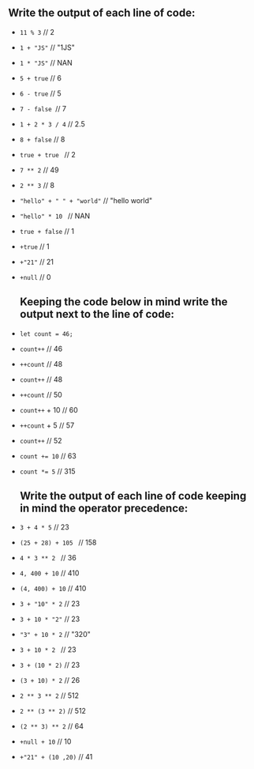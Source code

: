    ## Write the output of each line of code:

 - `11 % 3` // 2
 - `1 + "JS"` // "1JS"
 - `1 * "JS"` // NAN
 - `5 + true` //  6
 - `6 - true` //  5
 - `7 - false `//  7
 - `1 + 2 * 3 / 4` // 2.5
 - `8 + false`  // 8
 - `true + true ` // 2
 - `7 ** 2`  // 49
 - `2 ** 3`  // 8
 - `"hello" + " " + "world"`  // "hello world"
 - `"hello" * 10 ` // NAN 
 - `true + false`  // 1
 - `+true`  // 1
 - `+"21"`  // 21
 - `+null`  // 0

   ## Keeping the code below in mind write the output next to the line of code:

 - `let count = 46;`

 - `count++` // 46
 - `++count` // 48
 - `count++` // 48
 - `++count` // 50
 - `count++` + 10 // 60
 - `++count` + 5  // 57
 - `count++`  // 52
 - `count += 10`  // 63
 - `count *= 5`  // 315


   ## Write the output of each line of code keeping in mind the operator precedence:

 - `3 + 4 * 5` // 23
 - `(25 + 28) + 105 ` // 158
 - `4 * 3 ** 2 ` // 36
 - `4, 400 + 10`  // 410
 - `(4, 400) + 10` // 410
 - `3 + "10" * 2` // 23
 - `3 + 10 * "2"` //  23
 - `"3" + 10 * 2`  // "320"
 - `3 + 10 * 2 ` // 23
 - `3 + (10 * 2)` // 23
 - `(3 + 10) * 2` // 26
 - `2 ** 3 ** 2` //  512
 - `2 ** (3 ** 2)` // 512
 - `(2 ** 3) ** 2`  // 64
 - `+null + 10` // 10
 - `+"21" + (10 ,20)` // 41